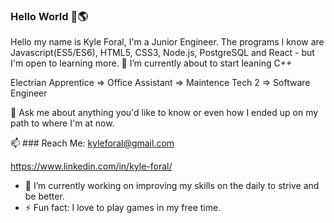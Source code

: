 ### Hello World 👋🌎

Hello my name is Kyle Foral, I'm a Junior Engineer. The programs I know are  Javascript(ES5/ES6), HTML5, CSS3, Node.js, PostgreSQL and React - but I'm open to learning more. 🌱 I’m currently about to start leaning C++

Electrian Apprentice => Office Assistant => Maintence Tech 2 => Software Engineer

💬 Ask me about anything you'd like to know or even how I ended up on my path to where I'm at now.

 📫 ### Reach Me: 
 kyleforal@gmail.com
 
 https://www.linkedin.com/in/kyle-foral/
 
- 🔭 I’m currently working on improving my skills on the daily to strive and be better.
- ⚡ Fun fact: I love to play games in my free time.


<!--
**kyle-foral/kyle-foral** is a ✨ _special_ ✨ repository because its `README.md` (this file) appears on your GitHub profile.


